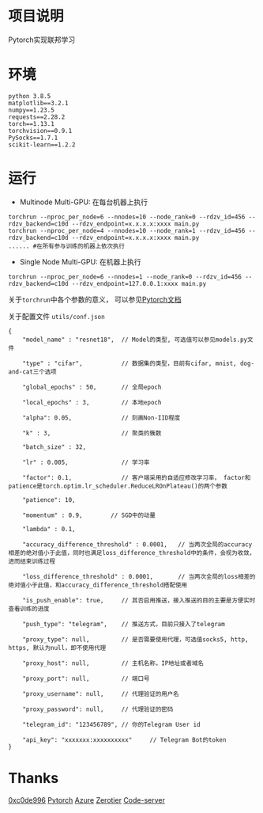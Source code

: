 # 项目说明
Pytorch实现联邦学习

# 环境
```
python 3.8.5
matplotlib==3.2.1
numpy==1.23.5
requests==2.28.2
torch==1.13.1
torchvision==0.9.1
PySocks==1.7.1
scikit-learn==1.2.2
```

# 运行
* Multinode Multi-GPU:
在每台机器上执行
```
torchrun --nproc_per_node=6 --nnodes=10 --node_rank=0 --rdzv_id=456 --rdzv_backend=c10d --rdzv_endpoint=x.x.x.x:xxxx main.py
torchrun --nproc_per_node=4 --nnodes=10 --node_rank=1 --rdzv_id=456 --rdzv_backend=c10d --rdzv_endpoint=x.x.x.x:xxxx main.py
...... #在所有参与训练的机器上依次执行
```

* Single Node Multi-GPU:
在机器上执行
```
torchrun --nproc_per_node=6 --nnodes=1 --node_rank=0 --rdzv_id=456 --rdzv_backend=c10d --rdzv_endpoint=127.0.0.1:xxxx main.py
```
关于`torchrun`中各个参数的意义， 可以参见[Pytorch文档](https://pytorch.org/docs/stable/elastic/run.html#definitions)

关于配置文件 `utils/conf.json`
```
{
	"model_name" : "resnet18",  // Model的类型, 可选值可以参见models.py文件
    
	"type" : "cifar",           // 数据集的类型，目前有cifar, mnist, dog-and-cat三个选项
	
	"global_epochs" : 50,       // 全局epoch

	"local_epochs" : 3,         // 本地epoch

	"alpha": 0.05,				// 刻画Non-IID程度

	"k" : 3,					// 聚类的簇数
	
	"batch_size" : 32,
	
	"lr" : 0.005,               // 学习率

	"factor": 0.1,              // 客户端采用的自适应修改学习率， factor和patience是torch.optim.lr_scheduler.ReduceLROnPlateau()的两个参数

	"patience": 10,
	
	"momentum" : 0.9,        // SGD中的动量
	
	"lambda" : 0.1,

	"accuracy_difference_threshold" : 0.0001,   // 当两次全局的accuracy相差的绝对值小于此值，同时也满足loss_difference_threshold中的条件，会视为收敛，进而结束训练过程

	"loss_difference_threshold" : 0.0001,       // 当两次全局的loss相差的绝对值小于此值，和accuracy_difference_threshold搭配使用

	"is_push_enable": true,     // 其否启用推送，接入推送的目的主要是方便实时查看训练的进度

	"push_type": "telegram",    // 推送方式，目前只接入了telegram

	"proxy_type": null,         // 是否需要使用代理，可选值socks5, http, https, 默认为null，即不使用代理

	"proxy_host": null,         // 主机名称，IP地址或者域名

	"proxy_port": null,         // 端口号

	"proxy_username": null,     // 代理验证的用户名

	"proxy_password": null,     // 代理验证的密码

	"telegram_id": "123456789", // 你的Telegram User id

	"api_key": "xxxxxxx:xxxxxxxxxx"     // Telegram Bot的token
}
```

# Thanks
[0xc0de996](https://github.com/0xc0de996/Federated_Learning)
[Pytorch](https://pytorch.org/)
[Azure](https://azure.microsoft.com/)
[Zerotier](https://www.zerotier.com/)
[Code-server](https://coder.com/)